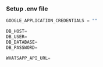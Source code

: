 ### Setup .env file


```js
GOOGLE_APPLICATION_CREDENTIALS = ""

DB_HOST=
DB_USER=
DB_DATABASE=
DB_PASSWORD=

WHATSAPP_API_URL=
```